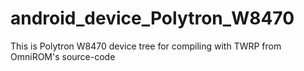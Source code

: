 android_device_Polytron_W8470
=============================
This is Polytron W8470 device tree for compiling with TWRP from OmniROM's source-code
